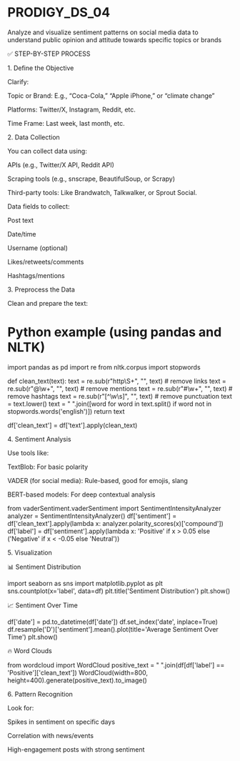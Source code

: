 # PRODIGY_DS_04
Analyze and visualize sentiment patterns on social media data to understand public opinion and attitude towards specific topics or brands

✅ STEP-BY-STEP PROCESS

1. Define the Objective

Clarify:

Topic or Brand: E.g., “Coca-Cola,” “Apple iPhone,” or “climate change”

Platforms: Twitter/X, Instagram, Reddit, etc.

Time Frame: Last week, last month, etc.

2. Data Collection

You can collect data using:

APIs (e.g., Twitter/X API, Reddit API)

Scraping tools (e.g., snscrape, BeautifulSoup, or Scrapy)

Third-party tools: Like Brandwatch, Talkwalker, or Sprout Social.

Data fields to collect:

Post text

Date/time

Username (optional)

Likes/retweets/comments

Hashtags/mentions

3. Preprocess the Data

Clean and prepare the text:
# Python example (using pandas and NLTK)
import pandas as pd
import re
from nltk.corpus import stopwords

def clean_text(text):
    text = re.sub(r"http\S+", "", text)  # remove links
    text = re.sub(r"@\w+", "", text)  # remove mentions
    text = re.sub(r"#\w+", "", text)  # remove hashtags
    text = re.sub(r"[^\w\s]", "", text)  # remove punctuation
    text = text.lower()
    text = " ".join([word for word in text.split() if word not in stopwords.words('english')])
    return text

df['clean_text'] = df['text'].apply(clean_text)

4. Sentiment Analysis

Use tools like:

TextBlob: For basic polarity

VADER (for social media): Rule-based, good for emojis, slang

BERT-based models: For deep contextual analysis

from vaderSentiment.vaderSentiment import SentimentIntensityAnalyzer analyzer = SentimentIntensityAnalyzer() df['sentiment'] = df['clean_text'].apply(lambda x: analyzer.polarity_scores(x)['compound']) df['label'] = df['sentiment'].apply(lambda x: 'Positive' if x > 0.05 else ('Negative' if x < -0.05 else 'Neutral')) 

5. Visualization

📊 Sentiment Distribution

import seaborn as sns import matplotlib.pyplot as plt sns.countplot(x='label', data=df) plt.title('Sentiment Distribution') plt.show() 

📈 Sentiment Over Time

df['date'] = pd.to_datetime(df['date']) df.set_index('date', inplace=True) df.resample('D')['sentiment'].mean().plot(title='Average Sentiment Over Time') plt.show() 

🔥 Word Clouds

from wordcloud import WordCloud positive_text = " ".join(df[df['label'] == 'Positive']['clean_text']) WordCloud(width=800, height=400).generate(positive_text).to_image() 

6. Pattern Recognition

Look for:

Spikes in sentiment on specific days

Correlation with news/events

High-engagement posts with strong sentiment
